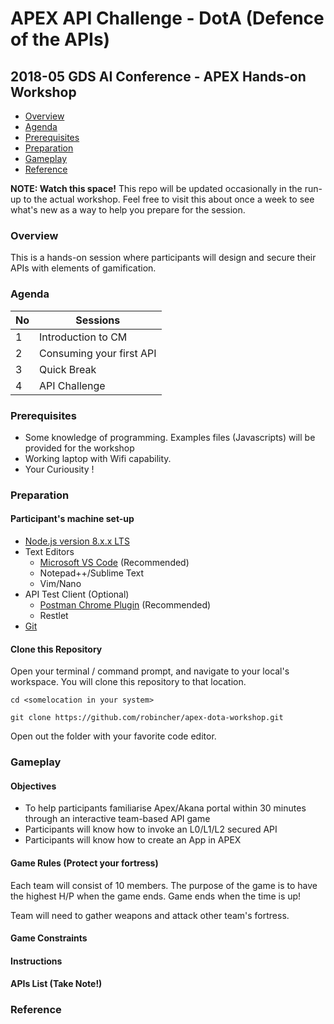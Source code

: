 # APEX API Challenge - DotA (Defence of the APIs)
## 2018-05 GDS AI Conference - APEX Hands-on Workshop

 * [Overview](#overview)
 * [Agenda](#agenda)
 * [Prerequisites](#prerequisites)
 * [Preparation](#preparation)
 * [Gameplay](#gameplay)
 * [Reference](#reference)

**NOTE: Watch this space!** This repo will be updated occasionally in the run-up to the actual workshop. Feel free to visit this about once a week to see what's new as a way to help you prepare for the session.

### Overview

This is a hands-on session where participants will design and secure their APIs with elements of gamification.

### Agenda

| No | Sessions |
| --- | --- |
| 1 | Introduction to CM |
| 2 | Consuming your first API |
| 3 | Quick Break |
| 4 | API Challenge |

### Prerequisites

- Some knowledge of programming. Examples files (Javascripts) will be provided for the workshop
- Working laptop with Wifi capability.
- Your Curiousity !

### Preparation

#### Participant's machine set-up 

- [Node.js version 8.x.x LTS](https://nodejs.org/en/download/)
- Text Editors 
    - [Microsoft VS Code](https://code.visualstudio.com/download) (Recommended)
    - Notepad++/Sublime Text
    - Vim/Nano
- API Test Client (Optional) 
    - [Postman Chrome Plugin](https://chrome.google.com/webstore/detail/postman/fhbjgbiflinjbdggehcddcbncdddomop?hl=en) (Recommended)
    - Restlet 
- [Git](https://git-scm.com/downloads)

#### Clone this Repository

Open your terminal / command prompt, and navigate to your local's workspace. You will clone this repository to that location.

```
cd <somelocation in your system>

git clone https://github.com/robincher/apex-dota-workshop.git
```

Open out the folder with your favorite code editor.

### Gameplay

#### Objectives
- To help participants familiarise Apex/Akana portal within 30 minutes through an interactive team-based API game
- Participants will know how to invoke an L0/L1/L2 secured API 
- Participants will know how to create an App in APEX

#### Game Rules (Protect your fortress)
Each team will consist of 10 members. The purpose of the game is to have the highest H/P when the game ends. Game ends when the time is up!

Team will need to gather weapons and attack other team's fortress.

#### Game Constraints

#### Instructions

#### APIs List (Take Note!)

### Reference
